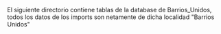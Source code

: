 El siguiente directorio contiene tablas de la database de Barrios_Unidos, todos los datos de los imports son netamente de dicha localidad "Barrios Unidos"

